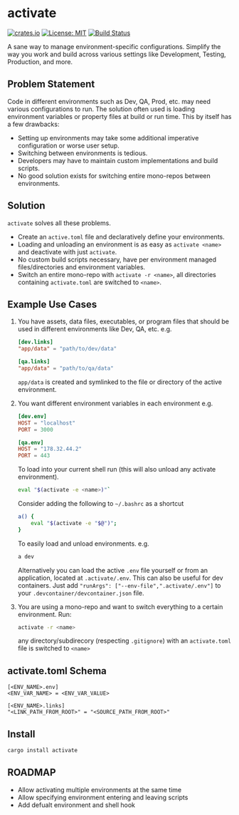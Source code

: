 # activate

[![crates.io](https://img.shields.io/crates/v/activate)](https://crates.io/crates/activate)
[![License: MIT](https://img.shields.io/badge/license-MIT-purple.svg)](https://opensource.org/licenses/MIT)
[![Build Status](https://github.com/mcmah309/activate/actions/workflows/rust.yml/badge.svg)](https://github.com/mcmah309/activate/actions)

A sane way to manage environment-specific configurations. Simplify the way you work and build across various settings like Development, Testing, Production, and more.

## Problem Statement
Code in different environments such as Dev, QA, Prod, etc. may need various configurations to run. 
The solution often used is loading environment variables or property files at build or run time.
This by itself has a few drawbacks:
- Setting up environments may take some additional imperative configuration or worse user setup.
- Switching between environments is tedious.
- Developers may have to maintain custom implementations and build scripts.
- No good solution exists for switching entire mono-repos between environments.

## Solution
`activate` solves all these problems.
- Create an `active.toml` file and declaratively define your environments.
- Loading and unloading an environment is as easy as `activate <name>` and deactivate with just `activate`.
- No custom build scripts necessary, have per environment managed files/directories and environment variables.
- Switch an entire mono-repo with `activate -r <name>`, all directories containing `activate.toml` are switched to `<name>`.

## Example Use Cases

1. You have assets, data files, executables, or program files that should be used in different environments like Dev, QA, etc. e.g.
    ```toml
    [dev.links]
    "app/data" = "path/to/dev/data"

    [qa.links]
    "app/data" = "path/to/qa/data"
    ```
    `app/data` is created and symlinked to the file or directory of the active environment.

2. You want different environment variables in each environment e.g.
    ```toml
    [dev.env]
    HOST = "localhost"
    PORT = 3000

    [qa.env]
    HOST = "178.32.44.2"
    PORT = 443
    ```
    To load into your current shell run (this will also unload any activate environment).
    ```bash
    eval "$(activate -e <name>)"`
    ```
    Consider adding the following to `~/.bashrc` as a shortcut
    ```bash
    a() {
        eval "$(activate -e "$@")";
    }
    ```
    To easily load and unload environments. e.g.
    ```bash
    a dev
    ```
    Alternatively you can load the active `.env` file yourself or from an application, located at `.activate/.env`.
    This can also be useful for dev containers. Just add `"runArgs": ["--env-file",".activate/.env"]` to your
    `.devcontainer/devcontainer.json` file.

3. You are using a mono-repo and want to switch everything to a certain environment. Run:
    ```bash
    activate -r <name>
    ```
    any directory/subdirecory (respecting `.gitignore`) with an `activate.toml` file is switched to `<name>`

## activate.toml Schema
```
[<ENV_NAME>.env]
<ENV_VAR_NAME> = <ENV_VAR_VALUE>

[<ENV_NAME>.links]
"<LINK_PATH_FROM_ROOT>" = "<SOURCE_PATH_FROM_ROOT>"
```

## Install

```bash
cargo install activate
```

## ROADMAP
- Allow activating multiple environments at the same time
- Allow specifying environment entering and leaving scripts
- Add defualt environment and shell hook